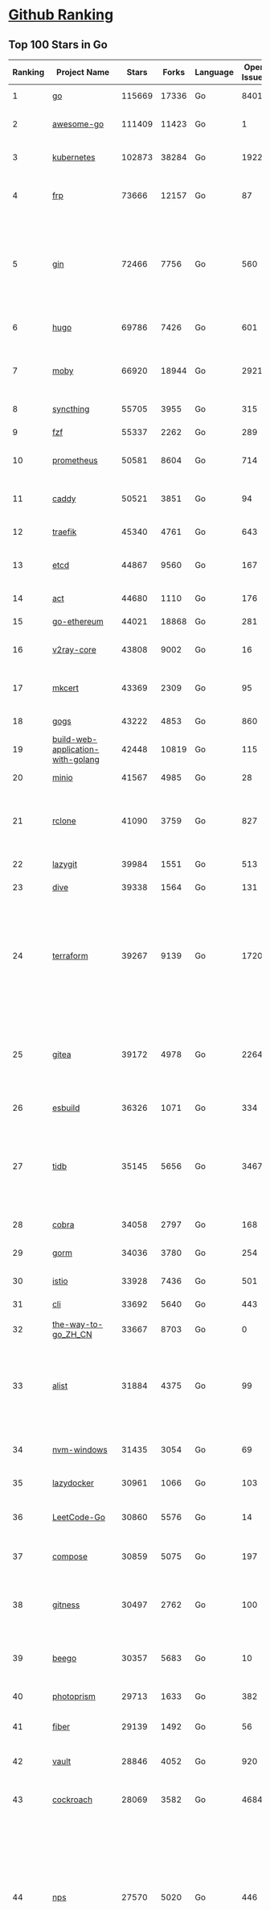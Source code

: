 [Github Ranking](../README.md)
==========

## Top 100 Stars in Go

| Ranking | Project Name | Stars | Forks | Language | Open Issues | Description | Last Commit |
| ------- | ------------ | ----- | ----- | -------- | ----------- | ----------- | ----------- |
| 1 | [go](https://github.com/golang/go) | 115669 | 17336 | Go | 8401 | The Go programming language | 2023-11-12T02:52:42Z |
| 2 | [awesome-go](https://github.com/avelino/awesome-go) | 111409 | 11423 | Go | 1 | A curated list of awesome Go frameworks, libraries and software | 2023-11-11T17:20:09Z |
| 3 | [kubernetes](https://github.com/kubernetes/kubernetes) | 102873 | 38284 | Go | 1922 | Production-Grade Container Scheduling and Management | 2023-11-12T02:59:18Z |
| 4 | [frp](https://github.com/fatedier/frp) | 73666 | 12157 | Go | 87 | A fast reverse proxy to help you expose a local server behind a NAT or firewall to the internet. | 2023-11-10T08:27:55Z |
| 5 | [gin](https://github.com/gin-gonic/gin) | 72466 | 7756 | Go | 560 | Gin is a HTTP web framework written in Go (Golang). It features a Martini-like API with much better performance -- up to 40 times faster. If you need smashing performance, get yourself some Gin. | 2023-11-10T09:01:26Z |
| 6 | [hugo](https://github.com/gohugoio/hugo) | 69786 | 7426 | Go | 601 | The world’s fastest framework for building websites. | 2023-11-11T23:00:00Z |
| 7 | [moby](https://github.com/moby/moby) | 66920 | 18944 | Go | 2921 | The Moby Project - a collaborative project for the container ecosystem to assemble container-based systems | 2023-11-11T14:32:31Z |
| 8 | [syncthing](https://github.com/syncthing/syncthing) | 55705 | 3955 | Go | 315 | Open Source Continuous File Synchronization | 2023-11-11T15:21:25Z |
| 9 | [fzf](https://github.com/junegunn/fzf) | 55337 | 2262 | Go | 289 | :cherry_blossom: A command-line fuzzy finder | 2023-11-10T15:14:03Z |
| 10 | [prometheus](https://github.com/prometheus/prometheus) | 50581 | 8604 | Go | 714 | The Prometheus monitoring system and time series database. | 2023-11-11T22:09:56Z |
| 11 | [caddy](https://github.com/caddyserver/caddy) | 50521 | 3851 | Go | 94 | Fast and extensible multi-platform HTTP/1-2-3 web server with automatic HTTPS | 2023-11-09T19:33:32Z |
| 12 | [traefik](https://github.com/traefik/traefik) | 45340 | 4761 | Go | 643 | The Cloud Native Application Proxy | 2023-11-11T15:08:21Z |
| 13 | [etcd](https://github.com/etcd-io/etcd) | 44867 | 9560 | Go | 167 | Distributed reliable key-value store for the most critical data of a distributed system | 2023-11-11T23:31:25Z |
| 14 | [act](https://github.com/nektos/act) | 44680 | 1110 | Go | 176 | Run your GitHub Actions locally 🚀 | 2023-11-11T21:53:15Z |
| 15 | [go-ethereum](https://github.com/ethereum/go-ethereum) | 44021 | 18868 | Go | 281 | Official Go implementation of the Ethereum protocol | 2023-11-12T02:46:25Z |
| 16 | [v2ray-core](https://github.com/v2ray/v2ray-core) | 43808 | 9002 | Go | 16 | A platform for building proxies to bypass network restrictions. | 2023-11-09T03:49:53Z |
| 17 | [mkcert](https://github.com/FiloSottile/mkcert) | 43369 | 2309 | Go | 95 | A simple zero-config tool to make locally trusted development certificates with any names you'd like. | 2023-11-03T20:20:49Z |
| 18 | [gogs](https://github.com/gogs/gogs) | 43222 | 4853 | Go | 860 | Gogs is a painless self-hosted Git service | 2023-11-11T16:12:17Z |
| 19 | [build-web-application-with-golang](https://github.com/astaxie/build-web-application-with-golang) | 42448 | 10819 | Go | 115 | A golang ebook intro how to build a web with golang | 2023-09-26T05:49:16Z |
| 20 | [minio](https://github.com/minio/minio) | 41567 | 4985 | Go | 28 | High Performance Object Storage for AI | 2023-11-11T18:49:14Z |
| 21 | [rclone](https://github.com/rclone/rclone) | 41090 | 3759 | Go | 827 | "rsync for cloud storage" - Google Drive, S3, Dropbox, Backblaze B2, One Drive, Swift, Hubic, Wasabi, Google Cloud Storage, Yandex Files | 2023-11-11T16:40:47Z |
| 22 | [lazygit](https://github.com/jesseduffield/lazygit) | 39984 | 1551 | Go | 513 | simple terminal UI for git commands | 2023-11-10T08:31:10Z |
| 23 | [dive](https://github.com/wagoodman/dive) | 39338 | 1564 | Go | 131 | A tool for exploring each layer in a docker image | 2023-11-04T09:41:27Z |
| 24 | [terraform](https://github.com/hashicorp/terraform) | 39267 | 9139 | Go | 1720 | Terraform enables you to safely and predictably create, change, and improve infrastructure. It is a source-available tool that codifies APIs into declarative configuration files that can be shared amongst team members, treated as code, edited, reviewed, and versioned. | 2023-11-11T08:38:48Z |
| 25 | [gitea](https://github.com/go-gitea/gitea) | 39172 | 4978 | Go | 2264 | Git with a cup of tea! Painless self-hosted all-in-one software development service, including Git hosting, code review, team collaboration, package registry and CI/CD | 2023-11-11T22:34:57Z |
| 26 | [esbuild](https://github.com/evanw/esbuild) | 36326 | 1071 | Go | 334 | An extremely fast bundler for the web | 2023-11-11T01:34:51Z |
| 27 | [tidb](https://github.com/pingcap/tidb) | 35145 | 5656 | Go | 3467 | TiDB is an open-source, cloud-native, distributed, MySQL-Compatible database for elastic scale and real-time analytics. Try AI-powered Chat2Query free at : https://tidbcloud.com/free-trial | 2023-11-11T11:24:35Z |
| 28 | [cobra](https://github.com/spf13/cobra) | 34058 | 2797 | Go | 168 | A Commander for modern Go CLI interactions | 2023-11-06T08:34:53Z |
| 29 | [gorm](https://github.com/go-gorm/gorm) | 34036 | 3780 | Go | 254 | The fantastic ORM library for Golang, aims to be developer friendly | 2023-11-09T15:47:06Z |
| 30 | [istio](https://github.com/istio/istio) | 33928 | 7436 | Go | 501 | Connect, secure, control, and observe services. | 2023-11-12T02:29:01Z |
| 31 | [cli](https://github.com/cli/cli) | 33692 | 5640 | Go | 443 | GitHub’s official command line tool | 2023-11-09T05:57:00Z |
| 32 | [the-way-to-go_ZH_CN](https://github.com/unknwon/the-way-to-go_ZH_CN) | 33667 | 8703 | Go | 0 | 《The Way to Go》中文译本，中文正式名《Go 入门指南》 | 2023-08-12T01:54:36Z |
| 33 | [alist](https://github.com/alist-org/alist) | 31884 | 4375 | Go | 99 | 🗂️A file list/WebDAV program that supports multiple storages, powered by Gin and Solidjs. / 一个支持多存储的文件列表/WebDAV程序，使用 Gin 和 Solidjs。 | 2023-11-11T17:36:06Z |
| 34 | [nvm-windows](https://github.com/coreybutler/nvm-windows) | 31435 | 3054 | Go | 69 | A node.js version management utility for Windows. Ironically written in Go. | 2023-11-07T18:23:21Z |
| 35 | [lazydocker](https://github.com/jesseduffield/lazydocker) | 30961 | 1066 | Go | 103 | The lazier way to manage everything docker | 2023-10-30T15:37:55Z |
| 36 | [LeetCode-Go](https://github.com/halfrost/LeetCode-Go) | 30860 | 5576 | Go | 14 | ✅ Solutions to LeetCode by Go, 100% test coverage, runtime beats 100% / LeetCode 题解 | 2023-10-11T23:26:58Z |
| 37 | [compose](https://github.com/docker/compose) | 30859 | 5075 | Go | 197 | Define and run multi-container applications with Docker | 2023-11-11T00:35:33Z |
| 38 | [gitness](https://github.com/harness/gitness) | 30497 | 2762 | Go | 100 | Gitness is an Open Source developer platform with Source Control management, Continuous Integration and Continuous Delivery. | 2023-11-11T03:05:34Z |
| 39 | [beego](https://github.com/beego/beego) | 30357 | 5683 | Go | 10 | beego is an open-source, high-performance web framework for the Go programming language. | 2023-11-09T13:07:54Z |
| 40 | [photoprism](https://github.com/photoprism/photoprism) | 29713 | 1633 | Go | 382 | AI-Powered Photos App for the Decentralized Web 🌈💎✨ | 2023-11-09T09:38:09Z |
| 41 | [fiber](https://github.com/gofiber/fiber) | 29139 | 1492 | Go | 56 | ⚡️ Express inspired web framework written in Go | 2023-11-11T03:20:34Z |
| 42 | [vault](https://github.com/hashicorp/vault) | 28846 | 4052 | Go | 920 | A tool for secrets management, encryption as a service, and privileged access management | 2023-11-10T22:12:44Z |
| 43 | [cockroach](https://github.com/cockroachdb/cockroach) | 28069 | 3582 | Go | 4684 | CockroachDB - the open source, cloud-native distributed SQL database. | 2023-11-12T01:51:44Z |
| 44 | [nps](https://github.com/ehang-io/nps) | 27570 | 5020 | Go | 446 | 一款轻量级、高性能、功能强大的内网穿透代理服务器。支持tcp、udp、socks5、http等几乎所有流量转发，可用来访问内网网站、本地支付接口调试、ssh访问、远程桌面，内网dns解析、内网socks5代理等等……，并带有功能强大的web管理端。a lightweight, high-performance, powerful intranet penetration proxy server, with a powerful web management terminal. | 2023-09-25T03:11:16Z |
| 45 | [minikube](https://github.com/kubernetes/minikube) | 27488 | 4779 | Go | 915 | Run Kubernetes locally | 2023-11-12T00:12:41Z |
| 46 | [consul](https://github.com/hashicorp/consul) | 27275 | 4423 | Go | 1105 | Consul is a distributed, highly available, and data center aware solution to connect and configure applications across dynamic, distributed infrastructure. | 2023-11-11T17:42:46Z |
| 47 | [portainer](https://github.com/portainer/portainer) | 27046 | 2276 | Go | 335 | Making Docker and Kubernetes management easy. | 2023-11-11T20:34:36Z |
| 48 | [echo](https://github.com/labstack/echo) | 27010 | 2231 | Go | 51 | High performance, minimalist Go web framework | 2023-11-11T10:32:46Z |
| 49 | [pocketbase](https://github.com/pocketbase/pocketbase) | 26738 | 1120 | Go | 37 | Open Source realtime backend in 1 file | 2023-11-11T11:07:29Z |
| 50 | [go-zero](https://github.com/zeromicro/go-zero) | 26269 | 3709 | Go | 327 | A cloud-native Go microservices framework with cli tool for productivity. | 2023-11-11T15:28:45Z |
| 51 | [kit](https://github.com/go-kit/kit) | 25595 | 2474 | Go | 35 | A standard library for microservices. | 2023-11-11T14:47:21Z |
| 52 | [v2ray-core](https://github.com/v2fly/v2ray-core) | 25398 | 4256 | Go | 37 | A platform for building proxies to bypass network restrictions. | 2023-11-10T14:02:25Z |
| 53 | [helm](https://github.com/helm/helm) | 25201 | 6910 | Go | 281 | The Kubernetes Package Manager | 2023-11-11T15:31:33Z |
| 54 | [croc](https://github.com/schollz/croc) | 24990 | 1023 | Go | 119 | Easily and securely send things from one computer to another :crocodile: :package: | 2023-11-11T23:15:12Z |
| 55 | [k3s](https://github.com/k3s-io/k3s) | 24932 | 2149 | Go | 113 | Lightweight Kubernetes | 2023-11-11T01:51:06Z |
| 56 | [viper](https://github.com/spf13/viper) | 24480 | 2016 | Go | 382 | Go configuration with fangs | 2023-11-08T17:20:28Z |
| 57 | [iris](https://github.com/kataras/iris) | 24461 | 2495 | Go | 95 | The fastest HTTP/2 Go Web Framework. New, modern and easy to learn. Fast development with Code you control. Unbeatable cost-performance ratio :rocket: | 2023-11-09T20:05:21Z |
| 58 | [milvus](https://github.com/milvus-io/milvus) | 23943 | 2590 | Go | 449 | A cloud-native vector database, storage for next generation AI applications | 2023-11-11T15:05:58Z |
| 59 | [nsq](https://github.com/nsqio/nsq) | 23894 | 2898 | Go | 51 | A realtime distributed messaging platform | 2023-11-06T15:17:46Z |
| 60 | [faas](https://github.com/openfaas/faas) | 23672 | 1884 | Go | 27 | OpenFaaS - Serverless Functions Made Simple | 2023-11-02T15:54:25Z |
| 61 | [logrus](https://github.com/sirupsen/logrus) | 23406 | 2308 | Go | 4 | Structured, pluggable logging for Go. | 2023-11-09T09:01:10Z |
| 62 | [Wox](https://github.com/Wox-launcher/Wox) | 23391 | 2373 | Go | 340 | A cross-platform launcher that simply works | 2023-11-10T15:59:20Z |
| 63 | [ngrok](https://github.com/inconshreveable/ngrok) | 23317 | 4335 | Go | 232 | Introspected tunnels to localhost | 2023-09-27T10:24:46Z |
| 64 | [docker_practice](https://github.com/yeasy/docker_practice) | 23095 | 5615 | Go | 5 | Learn and understand Docker&Container technologies, with real DevOps practice! | 2023-10-25T21:40:38Z |
| 65 | [go-patterns](https://github.com/tmrts/go-patterns) | 23078 | 2147 | Go | 17 | Curated list of Go design patterns, recipes and idioms | 2023-10-01T05:09:32Z |
| 66 | [micro](https://github.com/zyedidia/micro) | 22982 | 1163 | Go | 731 | A modern and intuitive terminal-based text editor | 2023-11-11T23:33:57Z |
| 67 | [k9s](https://github.com/derailed/k9s) | 22770 | 1454 | Go | 444 | 🐶 Kubernetes CLI To Manage Your Clusters In Style! | 2023-11-12T01:54:20Z |
| 68 | [hub](https://github.com/mislav/hub) | 22557 | 2417 | Go | 238 | A command-line tool that makes git easier to use with GitHub. | 2023-11-11T02:16:24Z |
| 69 | [dapr](https://github.com/dapr/dapr) | 22551 | 1769 | Go | 381 | Dapr is a portable, event-driven, runtime for building distributed applications across cloud and edge. | 2023-11-11T06:31:02Z |
| 70 | [lux](https://github.com/iawia002/lux) | 22488 | 2602 | Go | 456 | 👾 Fast and simple video download library and CLI tool written in Go | 2023-11-06T05:54:09Z |
| 71 | [vegeta](https://github.com/tsenart/vegeta) | 22091 | 1359 | Go | 57 | HTTP load testing tool and library. It's over 9000! | 2023-10-17T15:02:17Z |
| 72 | [k6](https://github.com/grafana/k6) | 21942 | 1150 | Go | 404 | A modern load testing tool, using Go and JavaScript - https://k6.io | 2023-11-10T15:40:16Z |
| 73 | [fyne](https://github.com/fyne-io/fyne) | 21781 | 1267 | Go | 583 | Cross platform GUI toolkit in Go inspired by Material Design | 2023-11-09T00:36:07Z |
| 74 | [rancher](https://github.com/rancher/rancher) | 21749 | 2910 | Go | 2667 | Complete container management platform | 2023-11-12T00:37:34Z |
| 75 | [kratos](https://github.com/go-kratos/kratos) | 21658 | 3944 | Go | 29 | Your ultimate Go microservices framework for the cloud-native era. | 2023-11-10T08:42:18Z |
| 76 | [restic](https://github.com/restic/restic) | 21596 | 1384 | Go | 408 | Fast, secure, efficient backup program | 2023-11-08T22:08:24Z |
| 77 | [filebrowser](https://github.com/filebrowser/filebrowser) | 21374 | 2524 | Go | 47 | 📂 Web File Browser | 2023-11-10T20:33:29Z |
| 78 | [delve](https://github.com/go-delve/delve) | 21266 | 2132 | Go | 95 | Delve is a debugger for the Go programming language. | 2023-11-11T17:11:06Z |
| 79 | [harbor](https://github.com/goharbor/harbor) | 21179 | 4481 | Go | 558 | An open source trusted cloud native registry project that stores, signs, and scans content. | 2023-11-11T15:30:01Z |
| 80 | [colly](https://github.com/gocolly/colly) | 21101 | 1670 | Go | 141 | Elegant Scraper and Crawler Framework for Golang | 2023-11-03T21:17:12Z |
| 81 | [go-micro](https://github.com/go-micro/go-micro) | 20956 | 2350 | Go | 84 | A Go microservices framework | 2023-10-30T15:37:14Z |
| 82 | [cli](https://github.com/urfave/cli) | 20925 | 1698 | Go | 42 | A simple, fast, and fun package for building command line apps in Go | 2023-10-11T00:53:00Z |
| 83 | [testify](https://github.com/stretchr/testify) | 20906 | 1522 | Go | 261 | A toolkit with common assertions and mocks that plays nicely with the standard library | 2023-11-09T18:18:26Z |
| 84 | [bubbletea](https://github.com/charmbracelet/bubbletea) | 20697 | 641 | Go | 52 | A powerful little TUI framework 🏗 | 2023-11-11T19:53:14Z |
| 85 | [loki](https://github.com/grafana/loki) | 20508 | 3024 | Go | 1109 | Like Prometheus, but for logs. | 2023-11-11T22:34:33Z |
| 86 | [learn-go-with-tests](https://github.com/quii/learn-go-with-tests) | 20451 | 2698 | Go | 38 | Learn Go with test-driven development | 2023-11-10T20:55:38Z |
| 87 | [fasthttp](https://github.com/valyala/fasthttp) | 20351 | 1697 | Go | 70 | Fast HTTP package for Go. Tuned for high performance. Zero memory allocations in hot paths. Up to 10x faster than net/http | 2023-11-11T09:26:29Z |
| 88 | [memos](https://github.com/usememos/memos) | 20144 | 1464 | Go | 190 | A privacy-first, lightweight note-taking service. Easily capture and share your great thoughts. | 2023-11-11T15:21:16Z |
| 89 | [websocket](https://github.com/gorilla/websocket) | 20141 | 3453 | Go | 31 | Package gorilla/websocket is a fast, well-tested and widely used WebSocket implementation for Go. | 2023-11-09T11:42:05Z |
| 90 | [zap](https://github.com/uber-go/zap) | 19983 | 1434 | Go | 101 | Blazing fast, structured, leveled logging in Go. | 2023-11-08T23:44:00Z |
| 91 | [dgraph](https://github.com/dgraph-io/dgraph) | 19730 | 1500 | Go | 212 | The high-performance database for modern applications | 2023-10-30T15:46:32Z |
| 92 | [podman](https://github.com/containers/podman) | 19662 | 2099 | Go | 450 | Podman: A tool for managing OCI containers and pods. | 2023-11-11T20:02:09Z |
| 93 | [mux](https://github.com/gorilla/mux) | 19449 | 1821 | Go | 11 | Package gorilla/mux is a powerful HTTP router and URL matcher for building Go web servers with 🦍 | 2023-11-05T21:57:14Z |
| 94 | [Cloudreve](https://github.com/cloudreve/Cloudreve) | 19310 | 3186 | Go | 197 | 🌩支持多家云存储的云盘系统 (Self-hosted file management and sharing system, supports multiple storage providers) | 2023-11-11T09:06:02Z |
| 95 | [trivy](https://github.com/aquasecurity/trivy) | 19272 | 1953 | Go | 161 | Find vulnerabilities, misconfigurations, secrets, SBOM in containers, Kubernetes, code repositories, clouds and more | 2023-11-11T04:09:45Z |
| 96 | [AdGuardHome](https://github.com/AdguardTeam/AdGuardHome) | 19238 | 1559 | Go | 906 | Network-wide ads & trackers blocking DNS server | 2023-11-10T17:22:52Z |
| 97 | [grpc-go](https://github.com/grpc/grpc-go) | 19081 | 4182 | Go | 117 | The Go language implementation of gRPC. HTTP/2 based RPC | 2023-11-11T16:09:14Z |
| 98 | [wails](https://github.com/wailsapp/wails) | 18987 | 952 | Go | 184 | Create beautiful applications using Go | 2023-11-12T01:30:57Z |
| 99 | [Xray-core](https://github.com/XTLS/Xray-core) | 18730 | 3217 | Go | 390 | Xray, Penetrates Everything. Also the best v2ray-core, with XTLS support. Fully compatible configuration. | 2023-11-09T15:17:16Z |
| 100 | [gin-vue-admin](https://github.com/flipped-aurora/gin-vue-admin) | 18679 | 5640 | Go | 31 | 基于vite+vue3+gin搭建的开发基础平台（支持TS,JS混用），集成jwt鉴权，权限管理，动态路由，显隐可控组件，分页封装，多点登录拦截，资源权限，上传下载，代码生成器，表单生成器,chatGPT自动查表等开发必备功能。 | 2023-11-07T06:48:49Z |


